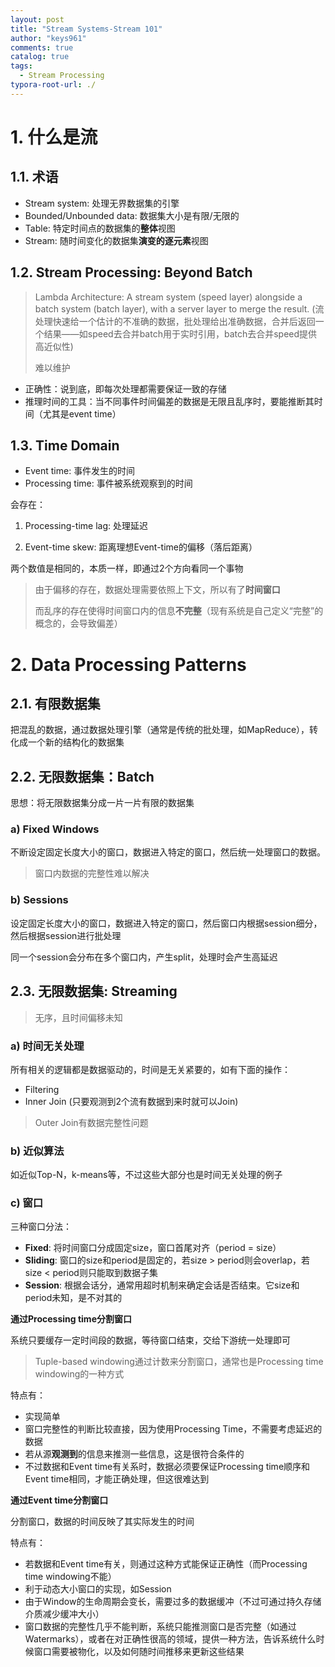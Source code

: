 ```yaml
---
layout: post
title: "Stream Systems-Stream 101"
author: "keys961"
comments: true
catalog: true
tags:
  - Stream Processing
typora-root-url: ./
---
```


# 1. 什么是流

## 1.1. 术语

- Stream system: 处理无界数据集的引擎
- Bounded/Unbounded data: 数据集大小是有限/无限的
- Table: 特定时间点的数据集的**整体**视图
- Stream: 随时间变化的数据集**演变的逐元素**视图 

## 1.2. Stream Processing: Beyond Batch

> Lambda Architecture: A stream system (speed layer) alongside a batch system (batch layer), with a server layer to merge the result. (流处理快速给一个估计的不准确的数据，批处理给出准确数据，合并后返回一个结果——如speed去合并batch用于实时引用，batch去合并speed提供高近似性)
>
> 难以维护

- 正确性：说到底，即每次处理都需要保证一致的存储
- 推理时间的工具：当不同事件时间偏差的数据是无限且乱序时，要能推断其时间（尤其是event time）

## 1.3. Time Domain

- Event time: 事件发生的时间
- Processing time: 事件被系统观察到的时间

会存在：

1. Processing-time lag: 处理延迟

2. Event-time skew: 距离理想Event-time的偏移（落后距离）

两个数值是相同的，本质一样，即通过2个方向看同一个事物

> 由于偏移的存在，数据处理需要依照上下文，所以有了**时间窗口**
>
> 而乱序的存在使得时间窗口内的信息**不完整**（现有系统是自己定义“完整”的概念的，会导致偏差）

# 2. Data Processing Patterns

## 2.1. 有限数据集

把混乱的数据，通过数据处理引擎（通常是传统的批处理，如MapReduce），转化成一个新的结构化的数据集

## 2.2. 无限数据集：Batch

思想：将无限数据集分成一片一片有限的数据集

### a) Fixed Windows

不断设定固定长度大小的窗口，数据进入特定的窗口，然后统一处理窗口的数据。

> 窗口内数据的完整性难以解决

### b) Sessions

设定固定长度大小的窗口，数据进入特定的窗口，然后窗口内根据session细分，然后根据session进行批处理

同一个session会分布在多个窗口内，产生split，处理时会产生高延迟

## 2.3. 无限数据集: Streaming

> 无序，且时间偏移未知

### a) 时间无关处理

所有相关的逻辑都是数据驱动的，时间是无关紧要的，如有下面的操作：

- Filtering
- Inner Join (只要观测到2个流有数据到来时就可以Join)

> Outer Join有数据完整性问题

### b) 近似算法

如近似Top-N，k-means等，不过这些大部分也是时间无关处理的例子

### c) 窗口

三种窗口分法：

- **Fixed**: 将时间窗口分成固定size，窗口首尾对齐（period = size）
- **Sliding**: 窗口的size和period是固定的，若size > period则会overlap，若size < period则只能取到数据子集
- **Session**: 根据会话分，通常用超时机制来确定会话是否结束。它size和period未知，是不对其的

**通过Processing time分割窗口**

系统只要缓存一定时间段的数据，等待窗口结束，交给下游统一处理即可

> Tuple-based windowing通过计数来分割窗口，通常也是Processing time windowing的一种方式

特点有：

- 实现简单
- 窗口完整性的判断比较直接，因为使用Processing Time，不需要考虑延迟的数据
- 若从源**观测到**的信息来推测一些信息，这是很符合条件的
- 不过数据和Event time有关系时，数据必须要保证Processing time顺序和Event time相同，才能正确处理，但这很难达到

**通过Event time分割窗口**

分割窗口，数据的时间反映了其实际发生的时间

特点有：

- 若数据和Event time有关，则通过这种方式能保证正确性（而Processing time windowing不能）
- 利于动态大小窗口的实现，如Session
- 由于Window的生命周期会变长，需要过多的数据缓冲（不过可通过持久存储介质减少缓冲大小）
- 窗口数据的完整性几乎不能判断，系统只能推测窗口是否完整（如通过Watermarks），或者在对正确性很高的领域，提供一种方法，告诉系统什么时候窗口需要被物化，以及如何随时间推移来更新这些结果
